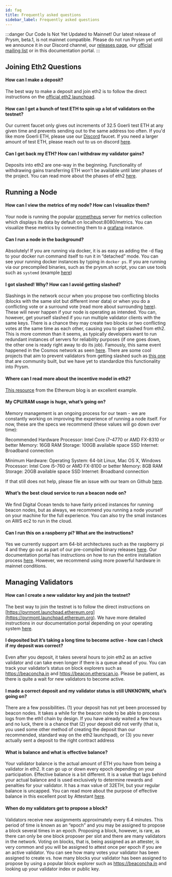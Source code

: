 ```yaml
---
id: faq
title: Frequently asked questions
sidebar_label: Frequently asked questions
---
```


:::danger Our Code Is Not Yet Updated to Mainnet!
Our latest release of Prysm, beta.1, is not mainnet compatible. Please do not run Prysm yet until we announce it in our Discord channel, our [releases page](https://github.com/prysmaticlabs/prysm/releases), our [official mailing list](https://groups.google.com/g/prysm-dev) or in this documentation portal.
:::

## Joining Eth2 Questions

#### How can I make a deposit?

The best way to make a deposit and join eth2 is to follow the direct instructions on the [official eth2 launchpad](https://launchpad.ethereum.org).

#### How can I get a bunch of test ETH to spin up a lot of validators on the testnet?

Our current faucet only gives out increments of 32.5 Goerli test ETH at any given time and prevents sending out to the same address too often. 
If you'd like more Goerli ETH, please use our [Discord](https://discord.gg/CTYGPUJ) faucet. If you need a larger amount of test ETH, please reach out to us on discord [here](https://discord.gg/CTYGPUJ).

#### Can I get back my ETH? How can I withdraw my validator gains?

Deposits into eth2 are one-way in the beginning. Functionality of withdrawing gains transferring ETH won’t be available until later phases of the project. You can read more about the phases of eth2 [here](https://docs.ethhub.io/ethereum-roadmap/ethereum-2.0/eth-2.0-phases/).

## Running a Node

#### How can I view the metrics of my node? How can I visualize them?

Your node is running the popular [prometheus](https://prometheus.io/) server for metrics collection which displays its data by default on localhost:8080/metrics. You can visualize these metrics by connecting them to a [grafana](https://grafana.com/) instance.

#### Can I run a node in the background?

Absolutely! If you are running via docker, it is as easy as adding the -d flag to your docker run command itself to run it in “detached” mode. You can see your running docker instances by typing in `docker ps`. If you are running via our precompiled binaries, such as the prysm.sh script, you can use tools such as `systemd` (example [here](https://paulgorman.org/technical/blog/20171121184114.html))

#### I got slashed! Why? How can I avoid getting slashed?

Slashings in the network occur when you propose two conflicting blocks (blocks with the same slot but different inner data) or when you do a conflicting vote or a surround vote (read more about surrounding [here](https://blog.ethereum.org/2020/01/13/validated-staking-on-eth2-1-incentives/)). These will never happen if your node is operating as intended. You can, however, get yourself slashed if you run multiple validator clients with the same keys. There is a chance they may create two blocks or two conflicting votes at the same time as each other, causing you to get slashed from eth2. This is more common than it seems, as typically developers want to run redundant instances of servers for reliability purposes (if one goes down, the other one is ready right away to do its job). Famously, this same event happened in the Cosmos network as seen [here](https://twitter.com/zmanian/status/1145072296723275776?lang=en). There are some cool projects that aim to prevent validators from getting slashed such as [this one](https://devpost.com/software/eth-2-0-validator-protection) that are community built, but we have yet to standardize this functionality into Prysm.

#### Where can I read more about the incentive model in eth2?

[This resource](https://blog.ethereum.org/2020/01/13/validated-staking-on-eth2-1-incentives/) from the Ethereum blog is an excellent example.

#### My CPU/RAM usage is huge, what’s going on?

Memory management is an ongoing process for our team - we are constantly working on improving the experience of running a node itself. For now, these are the specs we recommend (these values will go down over time):

Recommended Hardware
Processor: Intel Core i7–4770 or AMD FX-8310 or better
Memory: 16GB RAM
Storage: 100GB available space SSD
Internet: Broadband connection

Minimum Hardware:
Operating System: 64-bit Linux, Mac OS X, Windows
Processor: Intel Core i5–760 or AMD FX-8100 or better
Memory: 8GB RAM
Storage: 20GB available space SSD
Internet: Broadband connection

If that still does not help, please file an issue with our team on Github [here](https://github.com/prysmaticlabs/prysm/issues/new?template=bug_report.md).

#### What’s the best cloud service to run a beacon node on?

We find Digital Ocean tends to have fairly priced instances for running beacon nodes, but as always, we recommend you running a node yourself on your machine for the full experience. You can also try the small instances on AWS ec2 to run in the cloud.

#### Can I run this on a raspberry pi? What are the instructions?

Yes we currently support arm 64-bit architectures such as the raspberry pi 4 and they go out as part of our pre-compiled binary releases [here](https://github.com/prysmaticlabs/prysm/releases). Our documentation portal has instructions on how to run the entire installation process [here](https://docs.prylabs.network/docs/install/arm/). However, we recommend using more powerful hardware in mainnet conditions. 

## Managing Validators

#### How can I create a new validator key and join the testnet?

The best way to join the testnet is to follow the direct instructions on [https://pyrmont.launchpad.ethereum.org](https://pyrmont.launchpad.ethereum.org). We have more detailed instructions in our documentation portal depending on your operating system [here](/docs/testnet/pyrmont).

#### I deposited but it’s taking a long time to become active - how can I check if my deposit was correct?

Even after you deposit, it takes several hours to join eth2 as an active validator and can take even longer if there is a queue ahead of you. You can track your validator’s status on block explorers such as https://beaconcha.in and https://beacon.etherscan.io. Please be patient, as there is quite a wait for new validators to become active.

#### I made a correct deposit and my validator status is still UNKNOWN, what’s going on?

There are a few possibilities. (1) your deposit has not yet been processed by beacon nodes. It takes a while for the beacon node to be able to process logs from the eth1 chain by design. If you have already waited a few hours and no luck, there is a chance that (2) your deposit did not verify (that is, you used some other method of creating the deposit than our recommended, standard way on the eth2 launchpad), or (3) you never actually sent a deposit to the right contract address

#### What is balance and what is effective balance?

Your validator balance is the actual amount of ETH you have from being a validator in eth2. It can go up or down every epoch depending on your participation. Effective balance is a bit different. It is a value that lags behind your actual balance and is used exclusively to determine rewards and penalties for your validator. It has a max value of 32ETH, but your regular balance is uncapped. You can read more about the purpose of effective balance in this excellent post by Attestant [here](https://www.attestant.io/posts/understanding-validator-effective-balance/).

#### When do my validators get to propose a block?

Validators receive new assignments approximately every 6.4 minutes. This period of time is known as an “epoch” and you may be assigned to propose a block several times in an epoch. Proposing a block, however, is rare, as there can only be one block proposer per slot and there are many validators in the network. Voting on blocks, that is, being assigned as an attester, is very common and you will be assigned to attest once per epoch if you are an active validator. You can see how many votes your validator has been assigned to create vs. how many blocks your validator has been assigned to propose by using a popular block explorer such as https://beaconcha.in and looking up your validator index or public key.
